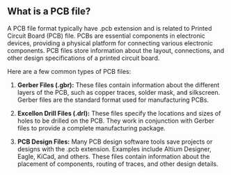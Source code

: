 ## What is a PCB file?

A PCB file format typically have .pcb extension and is related to Printed Circuit Board (PCB) file. PCBs are essential components in electronic devices, providing a physical platform for connecting various electronic components. PCB files store information about the layout, connections, and other design specifications of a printed circuit board.

Here are a few common types of PCB files:

1.  **Gerber Files (.gbr):** These files contain information about the different layers of the PCB, such as copper traces, solder mask, and silkscreen. Gerber files are the standard format used for manufacturing PCBs.
    
2.  **Excellon Drill Files (.drl):** These files specify the locations and sizes of holes to be drilled on the PCB. They work in conjunction with Gerber files to provide a complete manufacturing package.
    
3.  **PCB Design Files:** Many PCB design software tools save projects or designs with the .pcb extension. Examples include Altium Designer, Eagle, KiCad, and others. These files contain information about the placement of components, routing of traces, and other design details.
    
